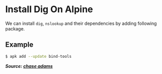 # Install Dig On Alpine

We can install `dig`, `nslookup` and their dependencies by adding following package.

## Example

```bash
$ apk add --update bind-tools
```

**_Source: [chase adams](https://chaseadams.io/posts/install-dig-and-nslookup-linux/)_**
